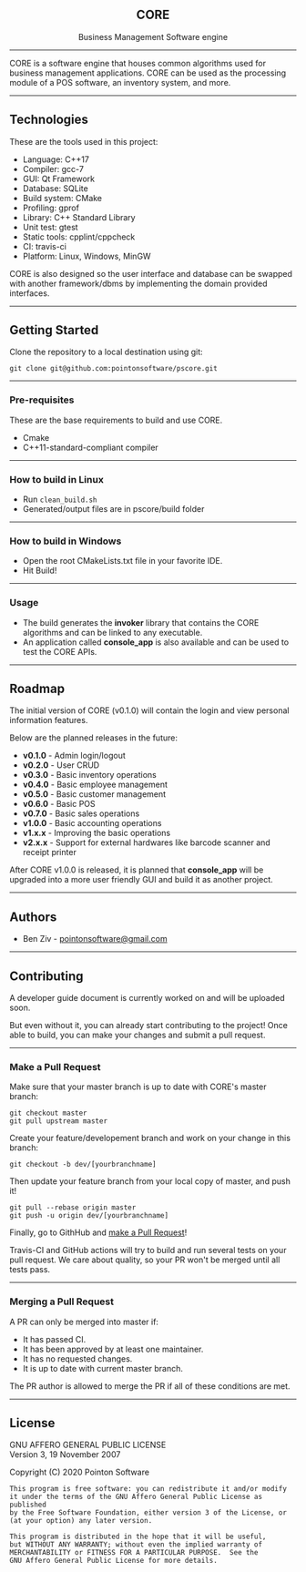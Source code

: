 
<p align="center">
  <h2 align="center">CORE</h2>
  <p align="center">Business Management Software engine</p>
</p>

---

CORE is a software engine that houses common algorithms used for business management applications. CORE can be used as the processing module of a POS software, an inventory system, and more.

---

## Technologies

These are the tools used in this project:
- Language: C++17
- Compiler: gcc-7
- GUI: Qt Framework
- Database: SQLite
- Build system: CMake
- Profiling: gprof
- Library: C++ Standard Library
- Unit test: gtest
- Static tools: cpplint/cppcheck
- CI: travis-ci
- Platform: Linux, Windows, MinGW

CORE is also designed so the user interface and database can be swapped with another framework/dbms by implementing the domain provided interfaces.

---

## Getting Started

Clone the repository to a local destination using git:

`git clone git@github.com:pointonsoftware/pscore.git`

---

### Pre-requisites

These are the base requirements to build and use CORE.
 - Cmake
 - C++11-standard-compliant compiler

---

### How to build in Linux

- Run `clean_build.sh`
- Generated/output files are in pscore/build folder

---

### How to build in Windows

- Open the root CMakeLists.txt file in your favorite IDE.
- Hit Build!

---

### Usage

- The build generates the **invoker** library that contains the CORE algorithms and can be linked to any executable.
- An application called **console_app** is also available and can be used to test the CORE APIs.

---

## Roadmap

The initial version of CORE (v0.1.0) will contain the login and view personal information features.  

Below are the planned releases in the future:  

 - **v0.1.0** - Admin login/logout
 - **v0.2.0** - User CRUD
 - **v0.3.0** - Basic inventory operations
 - **v0.4.0** - Basic employee management
 - **v0.5.0** - Basic customer management
 - **v0.6.0** - Basic POS
 - **v0.7.0** - Basic sales operations
 - **v1.0.0** - Basic accounting operations
 - **v1.x.x** - Improving the basic operations  
 - **v2.x.x** - Support for external hardwares like barcode scanner and receipt printer

After CORE v1.0.0 is released, it is planned that **console_app** will be upgraded into a more user friendly GUI and build it as another project.

---

## Authors
 - Ben Ziv - <pointonsoftware@gmail.com>

---

## Contributing

A developer guide document is currently worked on and will be uploaded soon.  
 
 But even without it, you can already start contributing to the project! Once able to build, you can make your changes and submit a pull request.

---

### Make a Pull Request

Make sure that your master branch is up to date with CORE's master branch:
```
git checkout master
git pull upstream master
```

Create your feature/developement branch and work on your change in this branch:
```
git checkout -b dev/[yourbranchname]
```

Then update your feature branch from your local copy of master, and push it!
```
git pull --rebase origin master
git push -u origin dev/[yourbranchname]
```

Finally, go to GithHub and [make a Pull Request](https://docs.github.com/en/github/collaborating-with-issues-and-pull-requests/creating-a-pull-request)!  

Travis-CI and GitHub actions will try to build and run several tests on your pull request. We care about quality, so your PR won't be merged until all tests pass.

---

### Merging a Pull Request

A PR can only be merged into master if:
 - It has passed CI.
 - It has been approved by at least one maintainer.
 - It has no requested changes.
 - It is up to date with current master branch.  

The PR author is allowed to merge the PR if all of these conditions are met.



---

## License

GNU AFFERO GENERAL PUBLIC LICENSE  
   Version 3, 19 November 2007  

   Copyright (C) 2020 Pointon Software  

    This program is free software: you can redistribute it and/or modify
    it under the terms of the GNU Affero General Public License as published
    by the Free Software Foundation, either version 3 of the License, or
    (at your option) any later version.

    This program is distributed in the hope that it will be useful,
    but WITHOUT ANY WARRANTY; without even the implied warranty of
    MERCHANTABILITY or FITNESS FOR A PARTICULAR PURPOSE.  See the
    GNU Affero General Public License for more details.